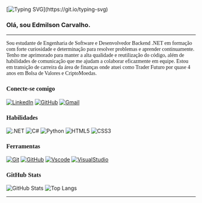 [![Typing SVG](https://readme-typing-svg.herokuapp.com/?color=fff&size=35&center=true&vCenter=true&width=1000&lines=Bem+vindo+ao+meu+perfil+do+GitHub!)](https://git.io/typing-svg)

### Olá, sou Edmilson Carvalho.
---

<p style='font-family: JetBrains Mono'>
Sou estudante de Engenharia de Software e Desenvolvedor Backend .NET em formação com forte curiosidade e determinação para resolver problemas e aprender continuamente.
Tenho me aprimorado para manter a alta qualidade e reutilização do código, além de habilidades de comunicação que me ajudam a colaborar eficazmente em equipe.
Estou em transição de carreira da área de finanças onde atuei como Trader Futuro por quase 4 anos em Bolsa de Valores e CriptoMoedas.
</p>

<h3 style='font-family: JetBrains Mono'>Conecte-se comigo</h3>

[![LinkedIn](https://img.shields.io/badge/-LinkedIn-123456?style=for-the-badge&logo=linkedin&logoColor=30A3DC)](https://www.linkedin.com/in/edmilson-carvalho-a66551316/)
[![GitHub](https://img.shields.io/badge/GitHub-123456?style=for-the-badge&logo=github&logoColor=white)](https://github.com/EdmilsonCarvalh0)
[![Gmail](https://img.shields.io/badge/Gmail-123456?style=for-the-badge&logo=gmail&logoColor=red)](mailto:edcarvalho.dev@gmail.com)

<h3 style='font-family: JetBrains Mono'>Habilidades</h3>

![.NET](https://img.shields.io/badge/.NET-5C2D91?style=for-the-badge&logo=.net&logoColor=white)
![C#](https://img.shields.io/badge/C%23-239120?style=for-the-badge&logo=c-sharp&logoColor=white)
![Python](https://img.shields.io/badge/python-3670A0?style=for-the-badge&logo=python&logoColor=ffdd54)
![HTML5](https://img.shields.io/badge/HTML5-E34F26?style=for-the-badge&logo=html5&logoColor=white)
![CSS3](https://img.shields.io/badge/CSS3-1572B6?style=for-the-badge&logo=css3&logoColor=white)

<h3 style='font-family: JetBrains Mono'>Ferramentas</h3>

[![Git](https://img.shields.io/badge/GIT-E44C30?style=for-the-badge&logo=git&logoColor=white)](https://git-scm.com/doc)
[![GitHub](https://img.shields.io/badge/GitHub-100000?style=for-the-badge&logo=github&logoColor=30A3DC)](https://docs.github.com/)
[![Vscode](https://img.shields.io/badge/Vscode-007ACC?style=for-the-badge&logo=visual-studio-code&logoColor=white)](https://code.visualstudio.com/docs)
[![VisualStudio](https://img.shields.io/badge/VisualStudio-community?style=for-the-badge&color=8A2BE2)](https://learn.microsoft.com/pt-br/visualstudio/windows/?view=vs-2022)

<h3 style='font-family: JetBrains Mono'>GitHub Stats</h3>

![GitHub Stats](https://github-readme-stats.vercel.app/api?username=EdmilsonCarvalh0&theme=transparent&bg_color=112&border_color=FFFFFF&show_icons=true&icon_color=30A3DC&title_color=FFFFAF&text_color=FFF)
![Top Langs](https://github-readme-stats-git-masterrstaa-rickstaa.vercel.app/api/top-langs/?username=EdmilsonCarvalh&layout=compact&bg_color=112&border_color=FFFFFF&title_color=FFFFAF&text_color=FFF)

---
